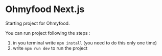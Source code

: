 # Ohmyfood Next.js

Starting project for Ohmyfood. 

You can run project following the steps : 
1. in you terminal write `npm install` (you need to do this only one time)
2. write `npm run dev` to run the project